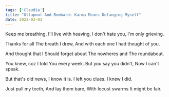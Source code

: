 ```yaml
---
tags: ['Claudia']
title: "Ullapool And Bombard: Karma Means Defanging Myself"
date: 2023-03-03
---
```


Keep me breathing,
I'll live with heaving,
I don't hate you,
I'm only grieving.

Thanks for all
The breath I drew,
And with each one
I had thought of you.

And thought that I
Should forget about
The nowheres and
The roundabout.

You knew, coz I told
You every week.
But you say you didn't,
Now I can't speak.

But that's old news,
I know it is.
I left you clues.
I knew I did.

Just pull my teeth,
And lay them bare,
With locust swarms
It might be fair.
